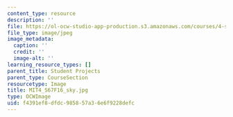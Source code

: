 ```yaml
---
content_type: resource
description: ''
file: https://ol-ocw-studio-app-production.s3.amazonaws.com/courses/4-s67-landscape-experience-seminar-in-land-art-fall-2016/f4391ef8dfdc985857a36e6f9228defc_MIT4_S67F16_sky.jpg
file_type: image/jpeg
image_metadata:
  caption: ''
  credit: ''
  image-alt: ''
learning_resource_types: []
parent_title: Student Projects
parent_type: CourseSection
resourcetype: Image
title: MIT4_S67F16_sky.jpg
type: OCWImage
uid: f4391ef8-dfdc-9858-57a3-6e6f9228defc
---
```


